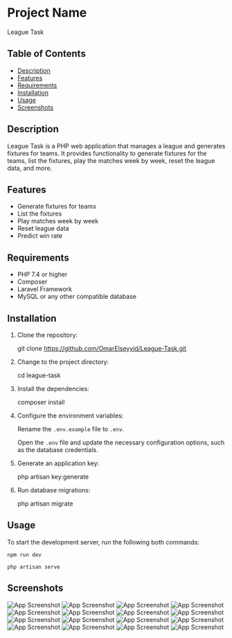 # Project Name

League Task

## Table of Contents

- [Description](#description)
- [Features](#features)
- [Requirements](#requirements)
- [Installation](#installation)
- [Usage](#usage)
- [Screenshots](#screenshots)

## Description

League Task is a PHP web application that manages a league and generates fixtures for teams. It provides functionality to generate fixtures for the teams, list the fixtures, play the matches week by week, reset the league data, and more.

## Features

- Generate fixtures for teams
- List the fixtures
- Play matches week by week
- Reset league data
- Predict win rate

## Requirements

- PHP 7.4 or higher
- Composer
- Laravel Framework
- MySQL or any other compatible database

## Installation

1. Clone the repository:

   git clone https://github.com/OmarElseyyid/League-Task.git

2. Change to the project directory:

    cd league-task

3. Install the dependencies: 

    composer install

4. Configure the environment variables:

    Rename the `.env.example` file to `.env`.

    Open the `.env` file and update the necessary configuration options, such as the database credentials.

5. Generate an application key:

    php artisan key:generate

6. Run database migrations:

    php artisan migrate

## Usage

To start the development server, run the following both commands:

    npm run dev

    php artisan serve

## Screenshots

![App Screenshot](https://www.linkpicture.com/q/1_840.png)
![App Screenshot](https://www.linkpicture.com/q/2_724.png)
![App Screenshot](https://www.linkpicture.com/q/3_945.png)
![App Screenshot](https://www.linkpicture.com/q/4_283.png)
![App Screenshot](https://www.linkpicture.com/q/5_283.png)
![App Screenshot](https://www.linkpicture.com/q/6_125.png)
![App Screenshot](https://www.linkpicture.com/q/7_1.png)
![App Screenshot](https://www.linkpicture.com/q/8_108.png)
![App Screenshot](https://www.linkpicture.com/q/9.png)
![App Screenshot](https://www.linkpicture.com/q/10_117.png)
![App Screenshot](https://www.linkpicture.com/q/11.png)
![App Screenshot](https://www.linkpicture.com/q/12_34.png)
![App Screenshot](https://www.linkpicture.com/q/13_31.png)
![App Screenshot](https://www.linkpicture.com/q/14_42.png)
![App Screenshot](https://www.linkpicture.com/q/15_45.png)
![App Screenshot](https://www.linkpicture.com/q/16_45.png)

